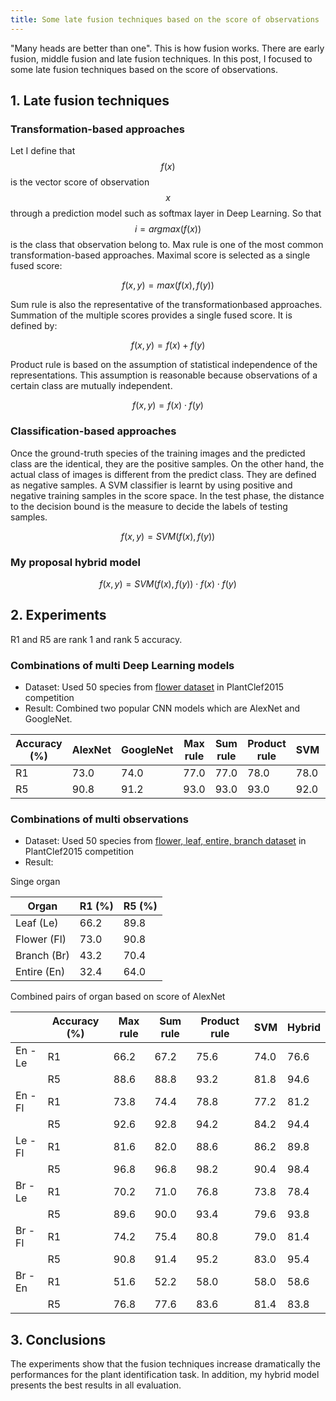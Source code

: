 ```yaml
---
title: Some late fusion techniques based on the score of observations
---
```

"Many heads are better than one". This is how fusion works. There are early fusion, middle fusion and late fusion techniques.
In this post, I focused to  some late fusion techniques based on the score of observations.

## 1. Late fusion techniques

### Transformation-based approaches

Let I define that $$f(x)$$ is the vector score of observation $$x$$ through a prediction model such as softmax layer in Deep Learning.
So that $$i = argmax(f(x))$$ is the class that observation belong to.
Max rule is one of the most common transformation-based approaches. Maximal score is selected as a single fused score:

$$f(x, y) = max(f(x), f(y))$$
 
Sum rule is also the representative of the transformationbased approaches. Summation of the multiple scores provides a single fused score. It is defined by:

$$f(x, y) = f(x) + f(y)$$
 
Product rule is based on the assumption of statistical independence of the representations.
This assumption is reasonable because observations of a certain class are mutually independent.
 
$$f(x, y) = f(x) \cdot f(y)$$

### Classification-based approaches

Once the ground-truth species of the training images and the predicted
class are the identical, they are the positive samples. On
the other hand, the actual class of images is different from
the predict class. They are defined as negative samples. A SVM
classifier is learnt by using positive and negative
training samples in the score space. In the test phase, the
distance to the decision bound is the measure to decide the
labels of testing samples.

$$f(x, y) = SVM(f(x), f(y))$$

### My proposal hybrid model

$$f(x, y) = SVM(f(x), f(y)) \cdot f(x) \cdot f(y)$$

## 2. Experiments

R1 and R5 are rank 1 and rank 5 accuracy.

### Combinations of multi Deep Learning models

* Dataset: Used 50 species from [flower dataset](http://www.imageclef.org/lifeclef/2015/plant) in PlantClef2015 competition
* Result: Combined two popular CNN models which are AlexNet and GoogleNet.


|Accuracy (%) | AlexNet | GoogleNet | Max rule | Sum rule  | Product rule | SVM | Hybrid |
|---|---|---|---|---|---|---|---|
|R1 | 73.0 | 74.0 | 77.0 | 77.0 | 78.0 | 78.0 | 78.2 |
|R5 | 90.8 | 91.2 | 93.0 | 93.0 | 93.0 | 92.0 | 93.0 |


### Combinations of multi observations

* Dataset: Used 50 species from [flower, leaf, entire, branch dataset](http://www.imageclef.org/lifeclef/2015/plant) in PlantClef2015 competition
* Result:

Singe organ


|Organ| R1 (%) | R5 (%) |
|---|---|---|
|Leaf (Le) | 66.2 | 89.8 |
|Flower (Fl) | 73.0 | 90.8 |
|Branch (Br) | 43.2 | 70.4 |
|Entire (En) | 32.4 | 64.0 |

Combined pairs of organ based on score of AlexNet


|     | Accuracy (%) | Max rule | Sum rule | Product rule | SVM  | Hybrid |
|---|---|---|---|---|---|---|
|En - Le | R1 | 66.2 | 67.2 |75.6 | 74.0 | 76.6 |
|        | R5 | 88.6 | 88.8 | 93.2 | 81.8 | 94.6 |
|En - Fl | R1 | 73.8 | 74.4 | 78.8 | 77.2 | 81.2 |
|        | R5 | 92.6 | 92.8 | 94.2 | 84.2 | 94.4 |
|Le - Fl | R1 | 81.6 | 82.0 | 88.6 | 86.2 | 89.8 |
|        | R5 | 96.8 | 96.8 | 98.2 | 90.4 | 98.4 |
|Br - Le | R1 | 70.2 | 71.0 | 76.8 | 73.8 | 78.4 |
|        | R5 | 89.6 | 90.0 | 93.4 | 79.6 | 93.8 |
|Br - Fl | R1 | 74.2 | 75.4 | 80.8 | 79.0 | 81.4 |
|        | R5 | 90.8 | 91.4 | 95.2 | 83.0 | 95.4 |
|Br - En | R1 | 51.6 | 52.2 | 58.0 | 58.0 | 58.6 |
|        | R5 | 76.8 | 77.6 | 83.6 | 81.4 | 83.8 |


## 3. Conclusions

The experiments show that the fusion techniques increase dramatically the
performances for the plant identification task. In addition, my hybrid model presents the best results in all
evaluation.